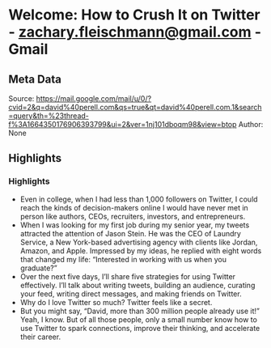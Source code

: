 # Welcome: How to Crush It on Twitter - zachary.fleischmann@gmail.com - Gmail

## Meta Data

Source:  https://mail.google.com/mail/u/0/?cvid=2&q=david%40perell.com&qs=true&qt=david%40perell.com.1&search=query&th=%23thread-f%3A1664350176906393799&ui=2&ver=1nj101dboqm98&view=btop 
Author: None

## Highlights

### Highlights

- Even in college, when I had less than 1,000 followers on Twitter, I could reach the kinds of decision-makers online I would have never met in person like authors, CEOs, recruiters, investors, and entrepreneurs.
- When I was looking for my first job during my senior year, my tweets attracted the attention of Jason Stein. He was the CEO of Laundry Service, a New York-based advertising agency with clients like Jordan, Amazon, and Apple. Impressed by my ideas, he replied with eight words that changed my life: “Interested in working with us when you graduate?”
- Over the next five days, I’ll share five strategies for using Twitter effectively. I’ll talk about writing tweets, building an audience, curating your feed, writing direct messages, and making friends on Twitter.
- Why do I love Twitter so much?
  Twitter feels like a secret.
- But you might say, “David, more than 300 million people already use it!”
  Yeah, I know. But of all those people, only a small number know how to use Twitter to spark connections, improve their thinking, and accelerate their career.

